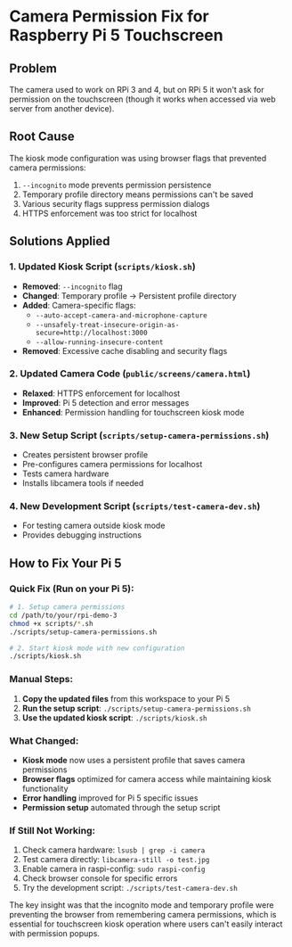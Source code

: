 # Camera Permission Fix for Raspberry Pi 5 Touchscreen

## Problem
The camera used to work on RPi 3 and 4, but on RPi 5 it won't ask for permission on the touchscreen (though it works when accessed via web server from another device).

## Root Cause
The kiosk mode configuration was using browser flags that prevented camera permissions:
1. `--incognito` mode prevents permission persistence
2. Temporary profile directory means permissions can't be saved
3. Various security flags suppress permission dialogs
4. HTTPS enforcement was too strict for localhost

## Solutions Applied

### 1. Updated Kiosk Script (`scripts/kiosk.sh`)
- **Removed**: `--incognito` flag
- **Changed**: Temporary profile → Persistent profile directory
- **Added**: Camera-specific flags:
  - `--auto-accept-camera-and-microphone-capture`
  - `--unsafely-treat-insecure-origin-as-secure=http://localhost:3000`
  - `--allow-running-insecure-content`
- **Removed**: Excessive cache disabling and security flags

### 2. Updated Camera Code (`public/screens/camera.html`)
- **Relaxed**: HTTPS enforcement for localhost
- **Improved**: Pi 5 detection and error messages
- **Enhanced**: Permission handling for touchscreen kiosk mode

### 3. New Setup Script (`scripts/setup-camera-permissions.sh`)
- Creates persistent browser profile
- Pre-configures camera permissions for localhost
- Tests camera hardware
- Installs libcamera tools if needed

### 4. New Development Script (`scripts/test-camera-dev.sh`)
- For testing camera outside kiosk mode
- Provides debugging instructions

## How to Fix Your Pi 5

### Quick Fix (Run on your Pi 5):
```bash
# 1. Setup camera permissions
cd /path/to/your/rpi-demo-3
chmod +x scripts/*.sh
./scripts/setup-camera-permissions.sh

# 2. Start kiosk mode with new configuration
./scripts/kiosk.sh
```

### Manual Steps:
1. **Copy the updated files** from this workspace to your Pi 5
2. **Run the setup script**: `./scripts/setup-camera-permissions.sh`
3. **Use the updated kiosk script**: `./scripts/kiosk.sh`

### What Changed:
- **Kiosk mode** now uses a persistent profile that saves camera permissions
- **Browser flags** optimized for camera access while maintaining kiosk functionality
- **Error handling** improved for Pi 5 specific issues
- **Permission setup** automated through the setup script

### If Still Not Working:
1. Check camera hardware: `lsusb | grep -i camera`
2. Test camera directly: `libcamera-still -o test.jpg`
3. Enable camera in raspi-config: `sudo raspi-config`
4. Check browser console for specific errors
5. Try the development script: `./scripts/test-camera-dev.sh`

The key insight was that the incognito mode and temporary profile were preventing the browser from remembering camera permissions, which is essential for touchscreen kiosk operation where users can't easily interact with permission popups.
